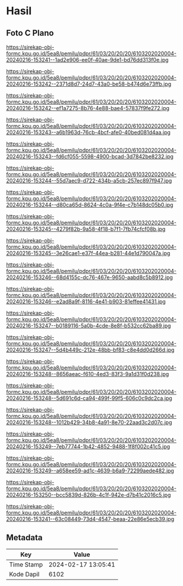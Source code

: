 # Hasil

## Foto C Plano

https://sirekap-obj-formc.kpu.go.id/5ea8/pemilu/pdpr/61/03/20/20/20/6103202020004-20240216-153241--1ad2e906-ee0f-40ae-9de1-bd76dd313f0e.jpg

https://sirekap-obj-formc.kpu.go.id/5ea8/pemilu/pdpr/61/03/20/20/20/6103202020004-20240216-153242--2371d8d7-24d7-43a0-be58-b474d6e73ffb.jpg

https://sirekap-obj-formc.kpu.go.id/5ea8/pemilu/pdpr/61/03/20/20/20/6103202020004-20240216-153242--ef1a7275-8b76-4e88-bae4-57837f9fe272.jpg

https://sirekap-obj-formc.kpu.go.id/5ea8/pemilu/pdpr/61/03/20/20/20/6103202020004-20240216-153243--a6b1963d-76cb-4bcf-afe0-40bed081d4aa.jpg

https://sirekap-obj-formc.kpu.go.id/5ea8/pemilu/pdpr/61/03/20/20/20/6103202020004-20240216-153243--fd6cf055-5598-4900-bcad-3d7842be8232.jpg

https://sirekap-obj-formc.kpu.go.id/5ea8/pemilu/pdpr/61/03/20/20/20/6103202020004-20240216-153244--55d7aec9-d722-434b-a5cb-257ec897f947.jpg

https://sirekap-obj-formc.kpu.go.id/5ea8/pemilu/pdpr/61/03/20/20/20/6103202020004-20240216-153244--d80ca65d-8624-4c0a-9f4e-c7b148dc05b0.jpg

https://sirekap-obj-formc.kpu.go.id/5ea8/pemilu/pdpr/61/03/20/20/20/6103202020004-20240216-153245--4279f82b-9a58-4f18-b7f1-7fb74cfcf08b.jpg

https://sirekap-obj-formc.kpu.go.id/5ea8/pemilu/pdpr/61/03/20/20/20/6103202020004-20240216-153245--3e26cae1-e37f-44ea-b281-44e1d790047a.jpg

https://sirekap-obj-formc.kpu.go.id/5ea8/pemilu/pdpr/61/03/20/20/20/6103202020004-20240216-153246--68d4155c-dc76-467e-9650-aabd8c5b8912.jpg

https://sirekap-obj-formc.kpu.go.id/5ea8/pemilu/pdpr/61/03/20/20/20/6103202020004-20240216-153246--e2ad8a9f-8116-4e41-b903-81effee41431.jpg

https://sirekap-obj-formc.kpu.go.id/5ea8/pemilu/pdpr/61/03/20/20/20/6103202020004-20240216-153247--b0189116-5a0b-4cde-8e8f-b532cc62ba89.jpg

https://sirekap-obj-formc.kpu.go.id/5ea8/pemilu/pdpr/61/03/20/20/20/6103202020004-20240216-153247--5d4b449c-212e-48bb-bf83-c8e4dd0d266d.jpg

https://sirekap-obj-formc.kpu.go.id/5ea8/pemilu/pdpr/61/03/20/20/20/6103202020004-20240216-153248--8656aeac-f610-4ed3-83f3-9a1d31f0d238.jpg

https://sirekap-obj-formc.kpu.go.id/5ea8/pemilu/pdpr/61/03/20/20/20/6103202020004-20240216-153248--5d691c6d-ca94-499f-99f5-606c0c9dc2ca.jpg

https://sirekap-obj-formc.kpu.go.id/5ea8/pemilu/pdpr/61/03/20/20/20/6103202020004-20240216-153248--1012b429-34b8-4a91-8e70-22aad3c2d07c.jpg

https://sirekap-obj-formc.kpu.go.id/5ea8/pemilu/pdpr/61/03/20/20/20/6103202020004-20240216-153249--7eb77744-1b42-4852-9488-1f8f002c41c5.jpg

https://sirekap-obj-formc.kpu.go.id/5ea8/pemilu/pdpr/61/03/20/20/20/6103202020004-20240216-153249--a658ee59-ad1c-4639-b6a9-72299aede482.jpg

https://sirekap-obj-formc.kpu.go.id/5ea8/pemilu/pdpr/61/03/20/20/20/6103202020004-20240216-153250--bcc5839d-826b-4c1f-942e-d7b41c2016c5.jpg

https://sirekap-obj-formc.kpu.go.id/5ea8/pemilu/pdpr/61/03/20/20/20/6103202020004-20240216-153241--63c08449-73d4-4547-beaa-22e86e5ecb39.jpg


## Metadata

| Key        | Value               |
| ---------- | ------------------- |
| Time Stamp | 2024-02-17 13:05:41 |
| Kode Dapil | 6102                |




